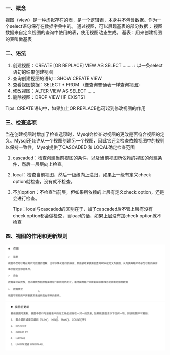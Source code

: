 ### 一、概念

​	 视图（view）是一种虚拟存在的表，是一个逻辑表，本身并不包含数据。作为一个select语句保存在数据字典中的。  通过视图，可以展现基表的部分数据；  视图数据来自定义视图的查询中使用的表，使用视图动态生成。  基表：用来创建视图的表叫做基表 

### 二、语法

1.  创建视图：CREATE [OR REPLACE] VIEW  <view name> AS SELECT ........ : 以一条select语句的结果创建视图
2.  查询创建视图的语句：SHOW CREATE VIEW <view name>
3.  查看视图数据：SELECT * FROM <view name>  （像查询普通表一样查询视图)
4.  修改视图：ALTER VIEW <view name> AS SELECT ......
5.  删除视图：DROP VIEW [IF EXISTS]  <view name> 

Tips: CREATE语句中，如果加上OR REPLACE也可起到修改视图的作用

### 三、检查选项

当在创建视图时增加了检查选项时，Mysql会检查对视图的更改是否符合视图的定义。Mysql还允许从一个视图创建另一个视图，因此它还会检查依赖视图中的规则以保持一致性，Mysql提供了CASCADED 和 LOCAL确定检查范围

1.  cascaded：检查创建当前视图的条件，以及当前视图所依赖的视图的创建条件，然后一层层向上检查。

2.  local：检查当前视图，然后一级级向上递归，如果上一级有定义check option就检查，没有就不检查。

3.  不加option：不检查当前层，但如果所依赖的上层有定义check option，还是会进行检查。

    Tips：local与cascaded的区别在于，加了cascaded后不管上层有没有check option都会做检查，而loacl的话，如果上层没有加check option就不检查

### 四、视图的作用和更新规则

![1647940405349](../noteImage/1647940405349.png)![1647940438341](../noteImage/1647940438341.png)

